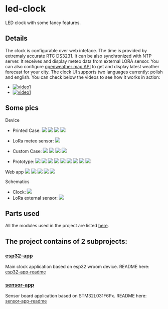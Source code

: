 # led-clock
LED clock with some fancy features.

## Details
The clock is configurable over web inteface. The time is provided by extremaly accurate RTC DS3231. It can be also synchronized with NTP server.
It receives and display meteo data from external LORA sensor.
You can also configure [openweather map API](https://openweathermap.org/) to get and display latest weather forecast for your city.
The clock UI supports two languages currently: polish and english.
You can check below the videos to see how it works in action:

* [![video1](https://img.youtube.com/vi/KoFvoKO0Jg0/0.jpg)](https://www.youtube.com/watch?v=KoFvoKO0Jg0)
* [![video1](https://img.youtube.com/vi/WqVvntWIiOE/0.jpg)](https://www.youtube.com/watch?v=WqVvntWIiOE)

## Some pics
Device
* Printed Case:
![](docs/pics/dev-case1.jpg)
![](docs/pics/dev-case2.jpg)
![](docs/pics/dev-case3.jpg)
![](docs/pics/dev-case4.jpg)

* LoRa meteo sensor:
![](docs/pics/dev-sensor.jpg)

* Custom Case:
![](docs/pics/dev-custom-case1.jpg)
![](docs/pics/dev-custom-case2.jpg)
![](docs/pics/dev-custom-case3.jpg)
![](docs/pics/dev-custom-case.jpg)

* Prototype:
![](case/images/back.png)
![](case/images/front1.png)
![](case/images/front2.png)
![](case/images/back_1.png)
![](case/images/front_1.png)
![](case/images/front_2.png)
![](docs/pics/dev-case-raw1.jpg)
![](docs/pics/dev-case-raw2.jpg)
![](docs/pics/dev-prototype.jpg)

Web app
![](docs/pics/web-app-info-ui.png)
![](docs/pics/web-config-ui.png)
![](docs/pics/web-config-ui2.png)
![](docs/pics/web-ota-ui.png)
![](docs/pics/web-ui.png)

Schematics
* Clock:
![](docs/schematics/clock/led-clock_schematic.png)
* LoRa external sensor:
![](docs/schematics/sensor/ledclock-sensor_schematic.png)

## Parts used
All the modules used in the project are listed [here](./docs/BOM.md).


## The project contains of 2 subprojects:

### [esp32-app](./esp32-app/README.md)
Main clock application based on esp32 wroom device. README here: [esp32-app-readme](./esp32-app/README.md)

### [sensor-app](./sensor-app/README.md)
Sensor board application based on STM32L031F6Px. README here: [sensor-app-readme](./sensor-app/README.md)
